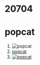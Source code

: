 # 20704
# popcat
1. ![popcat](https://i.ytimg.com/vi/Y2g6I0b7WNY/hqdefault.jpg)
2. [popcat](https://www.youtube.com/watch?v=a6Tvy1tubRs)
3. [![popcat](https://i.ytimg.com/vi/Y2g6I0b7WNY/hqdefault.jpg)](https://www.youtube.com/watch?v=a6Tvy1tubRs)
